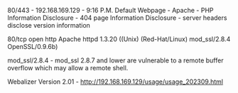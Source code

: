 80/443 - 192.168.169.129 - 9:16 P.M.
Default Webpage - Apache - PHP 
Information Disclosure - 404 page
Information Disclosure - server headers disclose version information

80/tcp    open  http        Apache httpd 1.3.20 ((Unix)  (Red-Hat/Linux) mod_ssl/2.8.4 OpenSSL/0.9.6b)

mod_ssl/2.8.4 - mod_ssl 2.8.7 and lower are vulnerable to a remote buffer overflow which may allow a remote shell.

Webalizer Version 2.01 - http://192.168.169.129/usage/usage_202309.html

